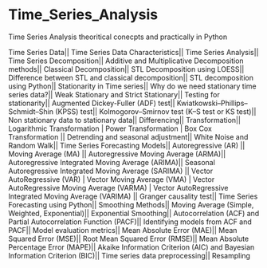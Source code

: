 # Time_Series_Analysis
Time Series Analysis theoritical conecpts and practically in Python

  Time Series Data||
  Time Series Data Characteristics||
  Time Series Analysis||
  Time Series Decomposition||
  Additive and Multiplicative Decomposition methods||
  Classical Decomposition||
  STL Decomposition using LOESS||
  Difference between STL and classical decomposition||
  STL decomposition using Python||
  Stationarity in Time series||
  Why do we need stationary time series data?||
  Weak Stationary and Strict Stationary||
  Testing for stationarity||
  Augmented Dickey-Fuller (ADF) test||
  Kwiatkowski–Phillips–Schmidt–Shin (KPSS) test||
  Kolmogorov–Smirnov test (K–S test or KS test)||
  Non stationary data to stationary data||
  Differencing||
  Transformation|| 
  Logarithmic Transformation | Power Transformation | Box Cox Transformation ||
  Detrending and seasonal adjustment||
  White Noise and Random Walk||
  Time Series Forecasting Models||
  Autoregressive (AR) ||
  Moving Average (MA) ||
  Autoregressive Moving Average (ARMA)||
  Autoregressive Integrated Moving Average (ARIMA)||
  Seasonal Autoregressive Integrated Moving Average (SARIMA) ||
  Vector AutoRegressive (VAR) | Vector Moving Average (VMA) | Vector AutoRegressive Moving Average (VARMA) | Vector AutoRegressive Integrated Moving Average (VARIMA) ||
  Granger causality test||
  Time Series Forecasting using Python||
  Smoothing Methods||
  Moving Average (Simple, Weighted, Exponential)||
  Exponential Smoothing||
  Autocorrelation (ACF) and Partial Autocorrelation Function (PACF)||
  Identifying models from ACF and PACF||
  Model evaluation metrics||
  Mean Absolute Error (MAE)||
  Mean Squared Error (MSE)||
  Root Mean Squared Error (RMSE)||
  Mean Absolute Percentage Error (MAPE)||
  Akaike Information Criterion (AIC) and Bayesian Information Criterion (BIC)||
  Time series data preprocessing||
  Resampling
